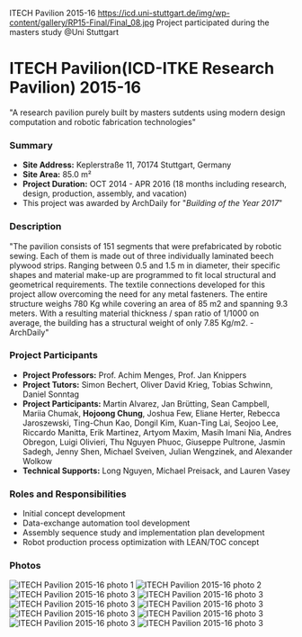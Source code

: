 ITECH Pavilion 2015-16
https://icd.uni-stuttgart.de/img/wp-content/gallery/RP15-Final/Final_08.jpg
Project participated during the masters study @Uni Stuttgart

# ITECH Pavilion(ICD-ITKE Research Pavilion) 2015-16
"A research pavilion purely built by masters sutdents using modern design computation and robotic fabrication technologies"

### Summary
- **Site Address:** Keplerstraße 11, 70174 Stuttgart, Germany
- **Site Area:** 85.0 m²
- **Project Duration:** OCT 2014 - APR 2016 (18 months including research, design, production, assembly, and vacation)
- This project was awarded by ArchDaily for "*Building of the Year 2017*"

### Description
"The pavilion consists of 151 segments that were prefabricated by robotic sewing. Each of them is made out of three individually laminated beech plywood strips. Ranging between 0.5 and 1.5 m in diameter, their specific shapes and material make-up are programmed to fit local structural and geometrical requirements. The textile connections developed for this project allow overcoming the need for any metal fasteners. The entire structure weighs 780 Kg while covering an area of 85 m2 and spanning 9.3 meters. With a resulting material thickness / span ratio of 1/1000 on average, the building has a structural weight of only 7.85 Kg/m2. - ArchDaily"

### Project Participants
- **Project Professors:** Prof. Achim Menges, Prof. Jan Knippers
- **Project Tutors:** Simon Bechert, Oliver David Krieg, Tobias Schwinn, Daniel Sonntag
- **Project Participants:** Martin Alvarez, Jan Brütting, Sean Campbell, Mariia Chumak, **Hojoong Chung**, Joshua Few, Eliane Herter, Rebecca Jaroszewski, Ting-Chun Kao, Dongil Kim, Kuan-Ting Lai, Seojoo Lee, Riccardo Manitta, Erik Martinez, Artyom Maxim, Masih Imani Nia, Andres Obregon, Luigi Olivieri, Thu Nguyen Phuoc, Giuseppe Pultrone, Jasmin Sadegh, Jenny Shen, Michael Sveiven, Julian Wengzinek, and Alexander Wolkow
- **Technical Supports:** Long Nguyen, Michael Preisack, and Lauren Vasey

### Roles and Responsibilities
- Initial concept development
- Data-exchange automation tool development
- Assembly sequence study and implementation plan development
- Robot production process optimization with LEAN/TOC concept

### Photos

![ITECH Pavilion 2015-16 photo 1](https://www.icd.uni-stuttgart.de/img/wp-content/gallery/RP15-Final/Final_01.jpg)
![ITECH Pavilion 2015-16 photo 2](https://www.icd.uni-stuttgart.de/img/wp-content/gallery/RP15-Final/Final_11.jpg)
![ITECH Pavilion 2015-16 photo 3](https://www.icd.uni-stuttgart.de/img/wp-content/gallery/RP15-Final/Final_02.jpg)
![ITECH Pavilion 2015-16 photo 3](https://www.icd.uni-stuttgart.de/img/wp-content/gallery/RP15-Process/Process_06.jpg)
![ITECH Pavilion 2015-16 photo 3](https://www.icd.uni-stuttgart.de/img/wp-content/gallery/RP15-Process/Process_08.jpg)
![ITECH Pavilion 2015-16 photo 3](https://www.icd.uni-stuttgart.de/img/wp-content/gallery/RP15-Process/Process_10.jpg)
![ITECH Pavilion 2015-16 photo 3](https://www.icd.uni-stuttgart.de/img/wp-content/gallery/RP15-Process/Process_12.jpg)
![ITECH Pavilion 2015-16 photo 3](https://www.icd.uni-stuttgart.de/img/wp-content/gallery/RP15-Process/Process_15.jpg)
![ITECH Pavilion 2015-16 photo 3](https://www.icd.uni-stuttgart.de/img/wp-content/gallery/RP15-Process/Process_16.jpg)
![ITECH Pavilion 2015-16 photo 3](https://www.icd.uni-stuttgart.de/img/wp-content/gallery/RP15-Process/Process_17.jpg)